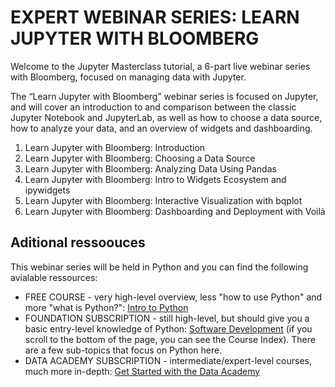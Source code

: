 # EXPERT WEBINAR SERIES: LEARN JUPYTER WITH BLOOMBERG

Welcome to the Jupyter Masterclass tutorial, a 6-part live webinar series with Bloomberg, focused on managing data with Jupyter.

The “Learn Jupyter with Bloomberg” webinar series is focused on Jupyter, and will cover an introduction to and comparison between the classic Jupyter Notebook and JupyterLab, as well as how to choose a data source, how to analyze your data, and an overview of widgets and dashboarding.

1. Learn Jupyter with Bloomberg: Introduction
2. Learn Jupyter with Bloomberg: Choosing a Data Source
3. Learn Jupyter with Bloomberg: Analyzing Data Using Pandas
4. Learn Jupyter with Bloomberg: Intro to Widgets Ecosystem and ipywidgets
5. Learn Jupyter with Bloomberg: Interactive Visualization with bqplot
6. Learn Jupyter with Bloomberg: Dashboarding and Deployment with Voilà


## Aditional ressoouces 

This webinar series will be held in Python and you can find the following avialable ressources:

* FREE COURSE - very high-level overview, less "how to use Python" and more "what is Python?": [Intro to Python](https://develop.com/course/Intro-Python)
* FOUNDATION SUBSCRIPTION - still high-level, but should give you a basic entry-level knowledge of Python: [Software Development](https://develop.com/courses/foundation-level/learn-software-development/) (if you scroll to the bottom of the page, you can see the Course Index). There are a few sub-topics that focus on Python here.
* DATA ACADEMY SUBSCRIPTION - intermediate/expert-level courses, much more in-depth: [Get Started with the Data Academy](https://develop.com/courses/academy-level/data-academy/get-started-data-academy/)
~~~~
